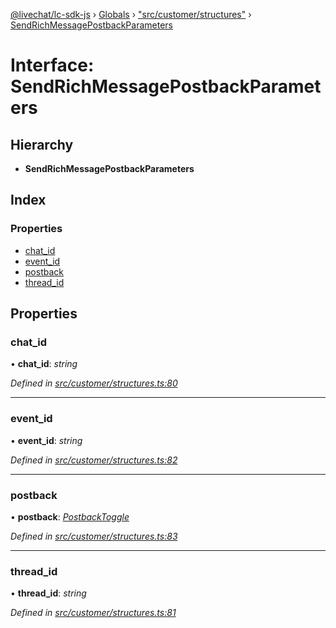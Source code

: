 [@livechat/lc-sdk-js](../README.md) › [Globals](../globals.md) › ["src/customer/structures"](../modules/_src_customer_structures_.md) › [SendRichMessagePostbackParameters](_src_customer_structures_.sendrichmessagepostbackparameters.md)

# Interface: SendRichMessagePostbackParameters

## Hierarchy

* **SendRichMessagePostbackParameters**

## Index

### Properties

* [chat_id](_src_customer_structures_.sendrichmessagepostbackparameters.md#chat_id)
* [event_id](_src_customer_structures_.sendrichmessagepostbackparameters.md#event_id)
* [postback](_src_customer_structures_.sendrichmessagepostbackparameters.md#postback)
* [thread_id](_src_customer_structures_.sendrichmessagepostbackparameters.md#thread_id)

## Properties

###  chat_id

• **chat_id**: *string*

*Defined in [src/customer/structures.ts:80](https://github.com/livechat/lc-sdk-js/blob/efba8ac/src/customer/structures.ts#L80)*

___

###  event_id

• **event_id**: *string*

*Defined in [src/customer/structures.ts:82](https://github.com/livechat/lc-sdk-js/blob/efba8ac/src/customer/structures.ts#L82)*

___

###  postback

• **postback**: *[PostbackToggle](_src_agent_structures_.postbacktoggle.md)*

*Defined in [src/customer/structures.ts:83](https://github.com/livechat/lc-sdk-js/blob/efba8ac/src/customer/structures.ts#L83)*

___

###  thread_id

• **thread_id**: *string*

*Defined in [src/customer/structures.ts:81](https://github.com/livechat/lc-sdk-js/blob/efba8ac/src/customer/structures.ts#L81)*
